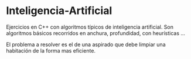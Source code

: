 # Inteligencia-Artificial

Ejercicios en C++ con algoritmos típicos de inteligencia artificial.
Son algoritmos básicos recorridos en anchura, profundidad, con heurísticas ...

El problema a resolver es el de una aspirado que debe limpiar una habitación de la forma mas eficiente.
